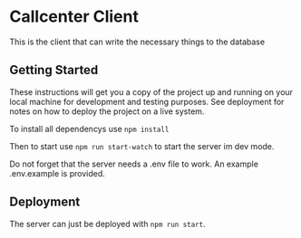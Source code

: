 # Callcenter Client

This is the client that can write the necessary things to the database

## Getting Started

These instructions will get you a copy of the project up and running on your local machine for development and testing purposes. See deployment for notes on how to deploy the project on a live system.

To install all dependencys use `npm install`

Then to start use `npm run start-watch` to start the server im dev mode.

Do not forget that the server needs a .env file to work. An example .env.example is provided.

## Deployment

The server can just be deployed with `npm run start`.
